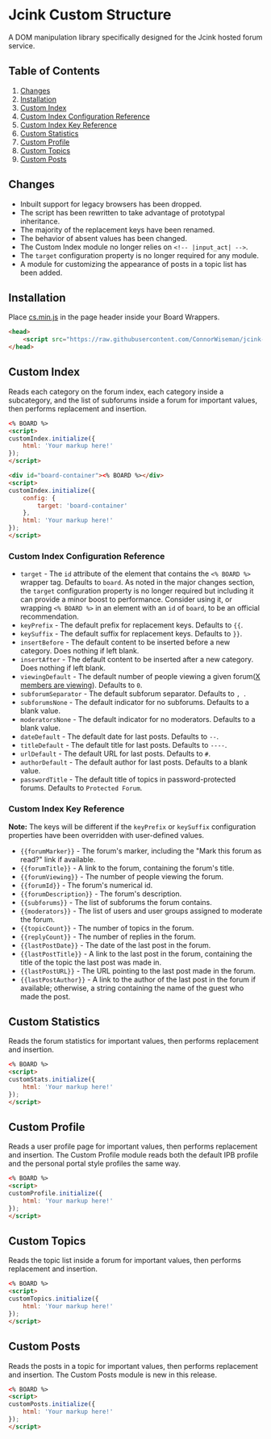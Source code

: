 # Jcink Custom Structure
A DOM manipulation library specifically designed for the Jcink hosted forum service.


## Table of Contents
1. [Changes](#changes)
2. [Installation](#installation)
3. [Custom Index](#custom-index)
  1. [Custom Index Configuration Reference](#custom-index-configuration-reference)
  2. [Custom Index Key Reference](#custom-index-key-reference)
4. [Custom Statistics](#custom-statistics)
5. [Custom Profile](#custom-profile)
6. [Custom Topics](#custom-topics)
7. [Custom Posts](#custom-posts)


## Changes
* Inbuilt support for legacy browsers has been dropped.
* The script has been rewritten to take advantage of prototypal inheritance.
* The majority of the replacement keys have been renamed.
* The behavior of absent values has been changed.
* The Custom Index module no longer relies on `<!-- |input_act| -->`.
* The `target` configuration property is no longer required for any module.
* A module for customizing the appearance of posts in a topic list has been added.


## Installation
Place [cs.min.js](https://github.com/ConnorWiseman/jcink-custom-structure/blob/master/src/cs.min.js) in the page header inside your Board Wrappers.
```html
<head>
    <script src="https://raw.githubusercontent.com/ConnorWiseman/jcink-custom-structure/master/src/cs.min.js"></script>
</head>
```


## Custom Index
Reads each category on the forum index, each category inside a subcategory, and the list of subforums inside a forum for important values, then performs replacement and insertion.
```html
<% BOARD %>
<script>
customIndex.initialize({
    html: 'Your markup here!'
});
</script>
```

```html
<div id="board-container"><% BOARD %></div>
<script>
customIndex.initialize({
    config: {
        target: 'board-container'
    },
    html: 'Your markup here!'
});
</script>
```


### Custom Index Configuration Reference
* `target` - The `id` attribute of the element that contains the `<% BOARD %>` wrapper tag. Defaults to `board`. As noted in the major changes section, the `target` configuration property is no longer required but including it can provide a minor boost to performance. Consider using it, or wrapping `<% BOARD %>` in an element with an `id` of `board`, to be an official recommendation.
* `keyPrefix` - The default prefix for replacement keys. Defaults to `{{`.
* `keySuffix` - The default suffix for replacement keys. Defaults to `}}`.
* `insertBefore` - The default content to be inserted before a new category. Does nothing if left blank.
* `insertAfter` - The default content to be inserted after a new category. Does nothing if left blank.
* `viewingDefault` - The default number of people viewing a given forum([X members are viewing](http://jcink.com/main/wiki/jfb-acp-system-settings#cpu_saving)). Defaults to `0`.
* `subforumSeparator` - The default subforum separator. Defaults to `, `.
* `subforumsNone` - The default indicator for no subforums. Defaults to a blank value.
* `moderatorsNone` - The default indicator for no moderators. Defaults to a blank value.
* `dateDefault` - The default date for last posts. Defaults to `--`.
* `titleDefault` - The default title for last posts. Defaults to `----`.
* `urlDefault` - The default URL for last posts. Defaults to `#`.
* `authorDefault` - The default author for last posts. Defaults to a blank value.
* `passwordTitle` - The default title of topics in password-protected forums. Defaults to `Protected Forum`.


### Custom Index Key Reference
**Note:** The keys will be different if the `keyPrefix` or `keySuffix` configuration properties have been overridden with user-defined values.
* `{{forumMarker}}` - The forum's marker, including the "Mark this forum as read?" link if available.
* `{{forumTitle}}` - A link to the forum, containing the forum's title.
* `{{forumViewing}}` - The number of people viewing the forum.
* `{{forumId}}` - The forum's numerical id.
* `{{forumDescription}}` - The forum's description.
* `{{subforums}}` - The list of subforums the forum contains.
* `{{moderators}}` - The list of users and user groups assigned to moderate the forum.
* `{{topicCount}}` - The number of topics in the forum.
* `{{replyCount}}` - The number of replies in the forum.
* `{{lastPostDate}}` - The date of the last post in the forum.
* `{{lastPostTitle}}` - A link to the last post in the forum, containing the title of the topic the last post was made in.
* `{{lastPostURL}}` - The URL pointing to the last post made in the forum.
* `{{lastPostAuthor}}` - A link to the author of the last post in the forum if available; otherwise, a string containing the name of the guest who made the post.


## Custom Statistics
Reads the forum statistics for important values, then performs replacement and insertion.
```html
<% BOARD %>
<script>
customStats.initialize({
    html: 'Your markup here!'
});
</script>
```


## Custom Profile
Reads a user profile page for important values, then performs replacement and insertion. The Custom Profile module reads both the default IPB profile and the personal portal style profiles the same way.
```html
<% BOARD %>
<script>
customProfile.initialize({
    html: 'Your markup here!'
});
</script>
```


## Custom Topics
Reads the topic list inside a forum for important values, then performs replacement and insertion.
```html
<% BOARD %>
<script>
customTopics.initialize({
    html: 'Your markup here!'
});
</script>
```


## Custom Posts
Reads the posts in a topic for important values, then performs replacement and insertion. The Custom Posts module is new in this release.
```html
<% BOARD %>
<script>
customPosts.initialize({
    html: 'Your markup here!'
});
</script>
```
